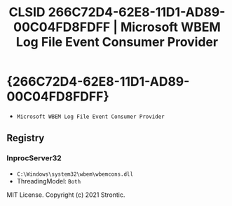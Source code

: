 ﻿---
title: "CLSID 266C72D4-62E8-11D1-AD89-00C04FD8FDFF | Microsoft WBEM Log File Event Consumer Provider"
excerpt: What is COM-Object CLSID 266C72D4-62E8-11D1-AD89-00C04FD8FDFF?
---

# {266C72D4-62E8-11D1-AD89-00C04FD8FDFF}

* `Microsoft WBEM Log File Event Consumer Provider`

## Registry


### InprocServer32

* `C:\Windows\system32\wbem\wbemcons.dll`
* ThreadingModel: `Both`

MIT License. Copyright (c) 2021 Strontic.



